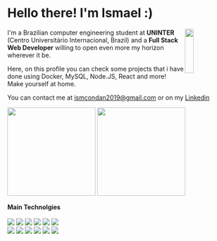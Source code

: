<h1>Hello there! I'm Ismael :)</h1>

<img align="right" width="20%" height="100" src="https://media.giphy.com/media/Nx0rz3jtxtEre/giphy.gif" />

I'm a Brazilian computer engineering student at **UNINTER** (Centro Universitário Internacional, Brazil) and a **Full Stack Web Developer** willing to open even more my horizon wherever it be.

Here, on this profile you can check some projects that i have done using Docker, MySQL, Node.JS, React and more! Make yourself at home.

You can contact me at ismcondan2019@gmail.com or on my [Linkedin](https://www.linkedin.com/in/ismaeldantas/)

<div>
<img height="200em" src="https://github-readme-stats.vercel.app/api?username=IsmaelDantas&show_icons=true&theme=radical" />
<img height="200em" src="https://github-readme-stats.vercel.app/api/top-langs/?username=IsmaelDantas&layout=compact" />
</div>

**Main Technolgies** <br><br>
<img src="https://img.shields.io/badge/JavaScript-F7DF1E?style=for-the-badge&logo=javascript&logoColor=black" />
<img src="https://img.shields.io/badge/HTML5-E34F26?style=for-the-badge&logo=html5&logoColor=white" />
<img src="https://img.shields.io/badge/CSS3-1572B6?style=for-the-badge&logo=css3&logoColor=white" />
<img src="https://img.shields.io/badge/Node.js-43853D?style=for-the-badge&logo=node.js&logoColor=white" />
<img src="https://img.shields.io/badge/docker-%230db7ed.svg?style=for-the-badge&logo=docker&logoColor=white" />
<img src="https://img.shields.io/badge/React-20232A?style=for-the-badge&logo=react&logoColor=61DAFB" /> <br>
<img src="https://img.shields.io/badge/Redux-593D88?style=for-the-badge&logo=redux&logoColor=white" />
<img src="https://img.shields.io/badge/Jest-323330?style=for-the-badge&logo=Jest&logoColor=white" />
<img src="https://img.shields.io/badge/mocha.js-323330?style=for-the-badge&logo=mocha&logoColor=Brown" />
<img src="https://img.shields.io/badge/chai.js-323330?style=for-the-badge&logo=chai&logoColor=red" />
<img src="https://img.shields.io/badge/sinon.js-323330?style=for-the-badge&logo=sinon" />
<img src="https://img.shields.io/badge/MySQL-00000F?style=for-the-badge&logo=mysql&logoColor=white" />
